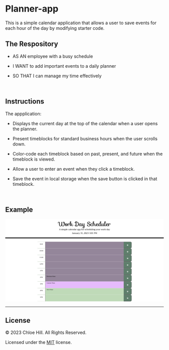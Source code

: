 # Planner-app
This is a simple calendar application that allows a user to save events for each hour of the day by modifying starter code.

## The Respository

* AS AN employee with a busy schedule

* I WANT to add important events to a daily planner

* SO THAT I can manage my time effectively

<br>

## Instructions

The appplication:

* Displays the current day at the top of the calendar when a user opens the planner.

* Present timeblocks for standard business hours when the user scrolls down.

* Color-code each timeblock based on past, present, and future when the timeblock is viewed.

* Allow a user to enter an event when they click a timeblock.

* Save the event in local storage when the save button is clicked in that timeblock.


<br>

## Example

<img src="./images/Screenshot1.png" alt="Screenshot of the loading screen">

<br>
 
---

## License

© 2023 Chloe Hill. All Rights Reserved.

Licensed under the [MIT](/LICENSE) license.
